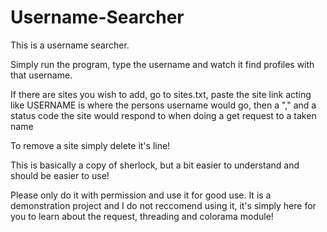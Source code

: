# Username-Searcher

This is a username searcher. 

Simply run the program, type the username and watch it find profiles with that username. 

If there are sites you wish to add, go to sites.txt, paste the site link acting like USERNAME is where the persons username would go, then a "," and a status code the site would respond to when doing a get request to a taken name

To remove a site simply delete it's line!

This is basically a copy of sherlock, but a bit easier to understand and should be easier to use!

Please only do it with permission and use it for good use. It is a demonstration project and I do not reccomend using it, it's simply here for you to learn about the request, threading and colorama module!
